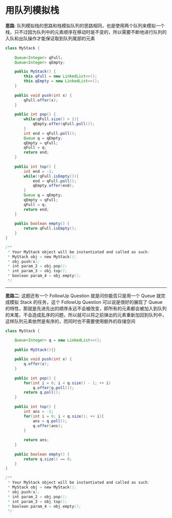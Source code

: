 # 用队列模拟栈

**思路**: 队列模拟栈的思路和栈模拟队列的思路相同，也是使用两个队列来模拟一个栈，只不过因为队列中的元素顺序在移动时是不变的，所以需要不断地进行队列的入队和出队操作才能保证取到队列尾部的元素
```java
class MyStack {
    
    Queue<Integer> qFull;
    Queue<Integer> qEmpty;

    public MyStack() {
        this.qFull = new LinkedList<>();
        this.qEmpty = new LinkedList<>();
    }
    
    public void push(int x) {
        qFull.offer(x);
    }
    
    public int pop() {
        while(qFull.size() > 1){
            qEmpty.offer(qFull.poll());
        }
        int end = qFull.poll();
        Queue q = qEmpty;
        qEmpty = qFull;
        qFull = q;
        return end;
    }
    
    public int top() {
        int end = -1;
        while(!qFull.isEmpty()){
            end = qFull.poll();
            qEmpty.offer(end);
        }
        Queue q = qEmpty;
        qEmpty = qFull;
        qFull = q;
        return end;
    }
    
    public boolean empty() {
        return qFull.isEmpty();
    }
}

/**
 * Your MyStack object will be instantiated and called as such:
 * MyStack obj = new MyStack();
 * obj.push(x);
 * int param_2 = obj.pop();
 * int param_3 = obj.top();
 * boolean param_4 = obj.empty();
 */
```

---

**思路二**: 这题还有一个 FollowUp Question 就是问你能否只是用一个 Queue 就完成模拟 Stack 的任务，这个 FollowUp Question 可以说是很好的展现了 Queue 的特性，那就是先进先出的顺序永远不会被改变，即所有的元素都会被加入到队列的末尾，不会造成乱序的问题，所以就可以将之前弹出的元素重新加回到队列中，这样队列元素依然是有序的，而同时也不需要使用额外的存储空间
```java
class MyStack {

    Queue<Integer> q = new LinkedList<>();
    
    public MyStack(){}
    
    public void push(int x) {
        q.offer(x);
    }
    
    public int pop() {
        for(int i = 0; i < q.size() - 1; ++ i)
            q.offer(q.poll());
        return q.poll();
    }
    
    public int top() {
        int ans = -1;
        for(int i = 0; i < q.size(); ++ i){
            ans = q.poll();
            q.offer(ans);
        }
        
        return ans;
    }
    
    public boolean empty() {
        return q.size() == 0;   
    }
}

/**
 * Your MyStack object will be instantiated and called as such:
 * MyStack obj = new MyStack();
 * obj.push(x);
 * int param_2 = obj.pop();
 * int param_3 = obj.top();
 * boolean param_4 = obj.empty();
 */
```